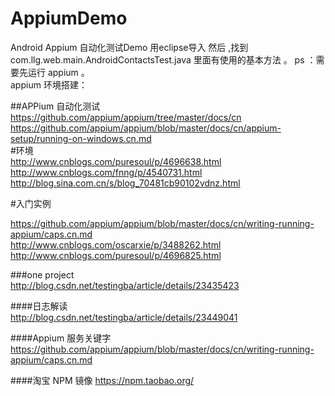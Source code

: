 # AppiumDemo
Android Appium 自动化测试Demo
用eclipse导入 然后 ,找到 com.llg.web.main.AndroidContactsTest.java  里面有使用的基本方法  。
ps ：需要先运行 appium 。</br>
appium 环境搭建：</br>

##APPium 自动化测试</br>
https://github.com/appium/appium/tree/master/docs/cn</br>
https://github.com/appium/appium/blob/master/docs/cn/appium-setup/running-on-windows.cn.md</br>
#环境</br>
http://www.cnblogs.com/puresoul/p/4696638.html</br>
http://www.cnblogs.com/fnng/p/4540731.html</br>
http://blog.sina.com.cn/s/blog_70481cb90102vdnz.html</br>


#入门实例</br>

https://github.com/appium/appium/blob/master/docs/cn/writing-running-appium/caps.cn.md</br>
http://www.cnblogs.com/oscarxie/p/3488262.html</br>
http://www.cnblogs.com/puresoul/p/4696825.html</br>

###one project</br>
http://blog.csdn.net/testingba/article/details/23435423</br>

####日志解读</br>
http://blog.csdn.net/testingba/article/details/23449041

####Appium 服务关键字</br>
https://github.com/appium/appium/blob/master/docs/cn/writing-running-appium/caps.cn.md


####淘宝 NPM 镜像
https://npm.taobao.org/


